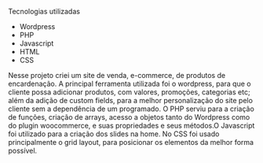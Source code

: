 Tecnologias utilizadas
  - Wordpress
  - PHP
  - Javascript
  - HTML
  - CSS
 
 Nesse projeto criei um site de venda, e-commerce, de produtos de encardenação. A principal ferramenta utilizada foi o wordpress, para que o cliente possa adicionar produtos, com valores, promoções, categorias etc; além da adição de custom fields, para a melhor personalização do site pelo cliente sem a dependência de um programado. O PHP serviu para a criação de funções, criação de arrays, acesso a objetos tanto do Wordpress como do plugin woocommerce, e suas propriedades e seus métodos.O Javascript foi utilizado para a criação dos slides na home. No CSS foi usado principalmente o grid layout, para posicionar os elementos da melhor forma possível.

